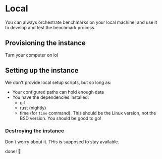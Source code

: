 # Local 
You can always orchestrate benchmarks on your local machine, and use it to develop and test the benchmark process.

## Provisioning the instance
Turn your computer on lol

## Setting up the instance
We don't provide local setup scripts, but so long as:
- Your configured paths can hold enough data
- You have the dependencies installed:
  - git
  - rust (nightly)
  - time (for `time` command). This should be the Linux version, not the BSD version.
You should be good to go!

### Destroying the instance 
Don't worry about it. THis is supposed to stay available.

done! :tada: 
